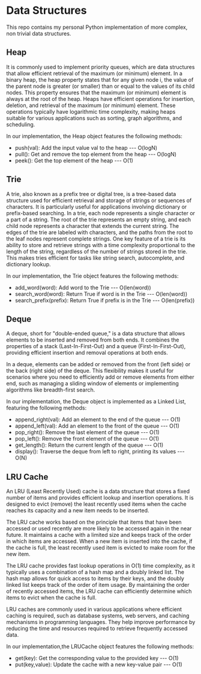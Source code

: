 # Data Structures
This repo contains my personal Python implementation of more complex, non trivial data structures.

## Heap
It is commonly used to implement priority queues, which are data structures that allow efficient retrieval of the maximum (or minimum) element.
In a binary heap, the heap property states that for any given node i, the value of the parent node is greater (or smaller) than or equal to the values of its child nodes. This property ensures that the maximum (or minimum) element is always at the root of the heap.
Heaps have efficient operations for insertion, deletion, and retrieval of the maximum (or minimum) element. These operations typically have logarithmic time complexity, making heaps suitable for various applications such as sorting, graph algorithms, and scheduling.

In our implementation, the Heap object features the following methods:

- push(val): Add the input value val to the heap --- O(logN)
- pull(): Get and remove the top element from the heap --- O(logN)
- peek(): Get the top element of the heap --- O(1)


## Trie
A trie, also known as a prefix tree or digital tree, is a tree-based data structure used for efficient retrieval and storage of strings or sequences of characters. It is particularly useful for applications involving dictionary or prefix-based searching.
In a trie, each node represents a single character or a part of a string. The root of the trie represents an empty string, and each child node represents a character that extends the current string. The edges of the trie are labeled with characters, and the paths from the root to the leaf nodes represent complete strings.
One key feature of a trie is its ability to store and retrieve strings with a time complexity proportional to the length of the string, regardless of the number of strings stored in the trie. This makes tries efficient for tasks like string search, autocomplete, and dictionary lookup.

In our implementation, the Trie object features the following methods:

- add_word(word): Add word to the Trie --- O(len(word))
- search_word(word): Return True if word is in the Trie --- O(len(word))
- search_prefix(prefix): Return True if prefix is in the Trie --- O(len(prefix))


## Deque

A deque, short for "double-ended queue," is a data structure that allows elements to be inserted and removed from both ends. It combines the properties of a stack (Last-In-First-Out) and a queue (First-In-First-Out), providing efficient insertion and removal operations at both ends.

In a deque, elements can be added or removed from the front (left side) or the back (right side) of the deque. This flexibility makes it useful for scenarios where you need to efficiently add or remove elements from either end, such as managing a sliding window of elements or implementing algorithms like breadth-first search.

In our implementation, the Deque object is implemented as a Linked List, featuring the following methods:

- append_right(val): Add an element to the end of the queue --- O(1)
- append_left(val): Add an element to the front of the queue --- O(1)
- pop_right(): Remove the last element of the queue --- O(1)
- pop_left(): Remove the front element of the queue --- O(1)
- get_length(): Return the current length of the queue --- O(1)
- display(): Traverse the deque from left to right, printing its values --- O(N)


## LRU Cache

An LRU (Least Recently Used) cache is a data structure that stores a fixed number of items and provides efficient lookup and insertion operations. It is designed to evict (remove) the least recently used items when the cache reaches its capacity and a new item needs to be inserted.

The LRU cache works based on the principle that items that have been accessed or used recently are more likely to be accessed again in the near future. It maintains a cache with a limited size and keeps track of the order in which items are accessed. When a new item is inserted into the cache, if the cache is full, the least recently used item is evicted to make room for the new item.

The LRU cache provides fast lookup operations in O(1) time complexity, as it typically uses a combination of a hash map and a doubly linked list. The hash map allows for quick access to items by their keys, and the doubly linked list keeps track of the order of item usage. By maintaining the order of recently accessed items, the LRU cache can efficiently determine which items to evict when the cache is full.

LRU caches are commonly used in various applications where efficient caching is required, such as database systems, web servers, and caching mechanisms in programming languages. They help improve performance by reducing the time and resources required to retrieve frequently accessed data.

In our implementation,the LRUCache object features the following methods:

- get(key): Get the corresponding value to the provided key --- O(1)
- put(key,value): Update the cache with a new key-value pair --- O(1)



